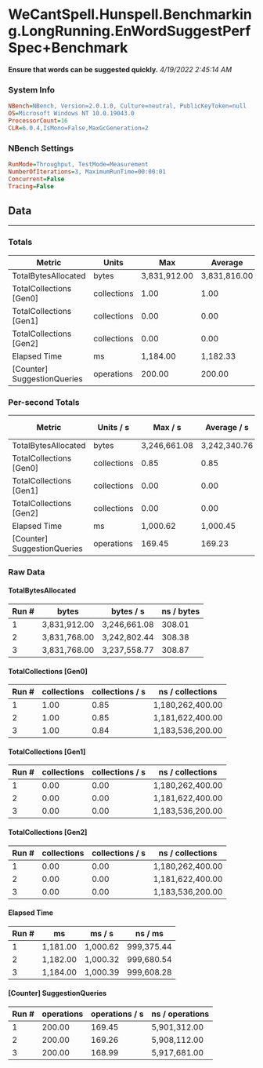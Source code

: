 ﻿# WeCantSpell.Hunspell.Benchmarking.LongRunning.EnWordSuggestPerfSpec+Benchmark
__Ensure that words can be suggested quickly.__
_4/19/2022 2:45:14 AM_
### System Info
```ini
NBench=NBench, Version=2.0.1.0, Culture=neutral, PublicKeyToken=null
OS=Microsoft Windows NT 10.0.19043.0
ProcessorCount=16
CLR=6.0.4,IsMono=False,MaxGcGeneration=2
```

### NBench Settings
```ini
RunMode=Throughput, TestMode=Measurement
NumberOfIterations=3, MaximumRunTime=00:00:01
Concurrent=False
Tracing=False
```

## Data
-------------------

### Totals
|          Metric |           Units |             Max |         Average |             Min |          StdDev |
|---------------- |---------------- |---------------- |---------------- |---------------- |---------------- |
|TotalBytesAllocated |           bytes |    3,831,912.00 |    3,831,816.00 |    3,831,768.00 |           83.14 |
|TotalCollections [Gen0] |     collections |            1.00 |            1.00 |            1.00 |            0.00 |
|TotalCollections [Gen1] |     collections |            0.00 |            0.00 |            0.00 |            0.00 |
|TotalCollections [Gen2] |     collections |            0.00 |            0.00 |            0.00 |            0.00 |
|    Elapsed Time |              ms |        1,184.00 |        1,182.33 |        1,181.00 |            1.53 |
|[Counter] SuggestionQueries |      operations |          200.00 |          200.00 |          200.00 |            0.00 |

### Per-second Totals
|          Metric |       Units / s |         Max / s |     Average / s |         Min / s |      StdDev / s |
|---------------- |---------------- |---------------- |---------------- |---------------- |---------------- |
|TotalBytesAllocated |           bytes |    3,246,661.08 |    3,242,340.76 |    3,237,558.77 |        4,568.69 |
|TotalCollections [Gen0] |     collections |            0.85 |            0.85 |            0.84 |            0.00 |
|TotalCollections [Gen1] |     collections |            0.00 |            0.00 |            0.00 |            0.00 |
|TotalCollections [Gen2] |     collections |            0.00 |            0.00 |            0.00 |            0.00 |
|    Elapsed Time |              ms |        1,000.62 |        1,000.45 |        1,000.32 |            0.16 |
|[Counter] SuggestionQueries |      operations |          169.45 |          169.23 |          168.99 |            0.24 |

### Raw Data
#### TotalBytesAllocated
|           Run # |           bytes |       bytes / s |      ns / bytes |
|---------------- |---------------- |---------------- |---------------- |
|               1 |    3,831,912.00 |    3,246,661.08 |          308.01 |
|               2 |    3,831,768.00 |    3,242,802.44 |          308.38 |
|               3 |    3,831,768.00 |    3,237,558.77 |          308.87 |

#### TotalCollections [Gen0]
|           Run # |     collections | collections / s |ns / collections |
|---------------- |---------------- |---------------- |---------------- |
|               1 |            1.00 |            0.85 |1,180,262,400.00 |
|               2 |            1.00 |            0.85 |1,181,622,400.00 |
|               3 |            1.00 |            0.84 |1,183,536,200.00 |

#### TotalCollections [Gen1]
|           Run # |     collections | collections / s |ns / collections |
|---------------- |---------------- |---------------- |---------------- |
|               1 |            0.00 |            0.00 |1,180,262,400.00 |
|               2 |            0.00 |            0.00 |1,181,622,400.00 |
|               3 |            0.00 |            0.00 |1,183,536,200.00 |

#### TotalCollections [Gen2]
|           Run # |     collections | collections / s |ns / collections |
|---------------- |---------------- |---------------- |---------------- |
|               1 |            0.00 |            0.00 |1,180,262,400.00 |
|               2 |            0.00 |            0.00 |1,181,622,400.00 |
|               3 |            0.00 |            0.00 |1,183,536,200.00 |

#### Elapsed Time
|           Run # |              ms |          ms / s |         ns / ms |
|---------------- |---------------- |---------------- |---------------- |
|               1 |        1,181.00 |        1,000.62 |      999,375.44 |
|               2 |        1,182.00 |        1,000.32 |      999,680.54 |
|               3 |        1,184.00 |        1,000.39 |      999,608.28 |

#### [Counter] SuggestionQueries
|           Run # |      operations |  operations / s | ns / operations |
|---------------- |---------------- |---------------- |---------------- |
|               1 |          200.00 |          169.45 |    5,901,312.00 |
|               2 |          200.00 |          169.26 |    5,908,112.00 |
|               3 |          200.00 |          168.99 |    5,917,681.00 |


